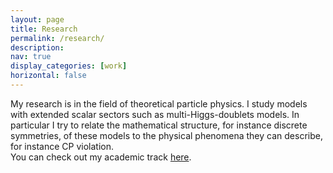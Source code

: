 ```yaml
---
layout: page
title: Research
permalink: /research/
description: 
nav: true
display_categories: [work]
horizontal: false
--- 
```


My research is in the field of theoretical particle physics. I study models with extended scalar sectors such as multi-Higgs-doublets models. In particular I 
try to relate the mathematical structure, for instance discrete symmetries, of these models to the physical phenomena they can describe, for instance CP 
violation.  
You can check out my academic track [here](/cv/).
